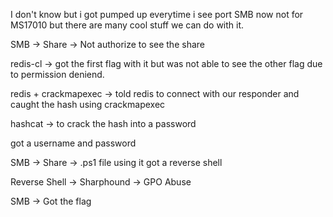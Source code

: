 I don't know but i got pumped up everytime i see port SMB now not for MS17010 but there are many cool stuff we can do with it.

SMB -> Share -> Not authorize to see the share

redis-cl -> got the first flag with it but was not able to see the other flag due to permission deniend.

redis + crackmapexec -> told redis to connect with our responder and caught the hash using crackmapexec

hashcat -> to crack the hash into a password

got a username and password

SMB -> Share -> .ps1 file using it got a reverse shell

Reverse Shell -> Sharphound -> GPO Abuse 

SMB -> Got the flag


